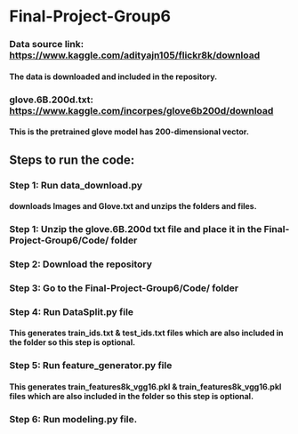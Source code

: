 # Final-Project-Group6
###  Data source link: https://www.kaggle.com/adityajn105/flickr8k/download
#### The data is downloaded and included in the repository.
### glove.6B.200d.txt: https://www.kaggle.com/incorpes/glove6b200d/download
####  This is the pretrained glove model has 200-dimensional vector.
##  Steps to run the code:
### Step 1: Run data_download.py
#### downloads Images and Glove.txt and unzips the folders and files.
### Step 1: Unzip the glove.6B.200d txt file and place it in the Final-Project-Group6/Code/ folder
### Step 2: Download the repository
### Step 3: Go to the Final-Project-Group6/Code/ folder
### Step 4: Run DataSplit.py file 
####    This generates train_ids.txt & test_ids.txt files which are also included in the folder so this step is optional.
### Step 5: Run feature_generator.py file
####    This generates train_features8k_vgg16.pkl & train_features8k_vgg16.pkl files which are also included in the folder so this step is optional.
### Step 6: Run modeling.py file.
